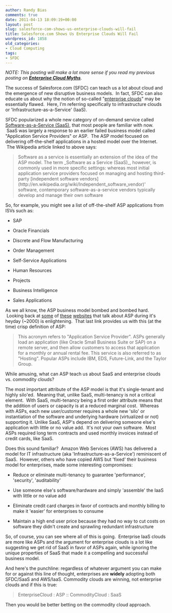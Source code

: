 ```yaml
---
author: Randy Bias
comments: true
date: 2011-04-13 18:09:19+00:00
layout: post
slug: salesforce-com-shows-us-enterprise-clouds-will-fail
title: Salesforce.com Shows Us Enterprise Clouds Will Fail
wordpress_id: 1858
old_categories:
- Cloud Computing
tags:
- SFDC
---
```


_NOTE: This posting will make a lot more sense if you read my previous posting on **[Enterprise Cloud Myths](http://cloudscaling.com/blog/cloud-computing/salesforce-com-shows-us-enterprise-clouds-will-fail)**._

The success of Salesforce.com (SFDC) can teach us a lot about cloud and the emergence of new disruptive business models.  In fact, SFDC can also educate us about why the notion of so-called "[enterprise clouds](http://cloudscaling.com/blog/cloud-computing/cloud-connect-2011-wrap-up)" may be essentially flawed.  Here, I'm referring specifically to infrastructure clouds or 'Infrastructure-as-a-Service' (IaaS).

SFDC popularized a whole new category of on-demand service called [Software-as-a-Service (SaaS)](http://en.wikipedia.org/wiki/SaaS), that most people are familiar with now.  SaaS was largely a response to an earlier failed business model called "Application Service Providers" or ASP.  The ASP model focused on delivering off-the-shelf applications in a hosted model over the Internet.  The Wikipedia article linked to above says:


<blockquote>Software as a service is essentially an extension of the idea of the ASP model. The term _Software as a Service (SaaS)_, however, is commonly used in more specific settings: whereas most initial application service providers focused on managing and hosting third-party [independent software vendors](http://en.wikipedia.org/wiki/Independent_software_vendor)' software, contemporary software-as-a-service vendors typically develop and manage their own software</blockquote>


So, for example, you might see a list of off-the-shelf ASP applications from ISVs such as:



	
  * SAP

	
  * Oracle Financials

	
  * Discrete and Flow Manufacturing

	
  * Order Management

	
  * Self-Service Applications

	
  * Human Resources

	
  * Projects

	
  * Business Intelligence

	
  * Sales Applications


As we all know, the ASP business model bombed and bombed hard.  Looking back at [some](http://news.centurylink.com/index.php?s=43&item=1735) of [these](http://www.kmworld.com/Articles/Editorial/Feature/Application-service-providers-Evolving-to-meet-market-needs-9187.aspx) [websites](http://accountingsoftwareworld.com/index.php?option=com_content&view=article&id=65&Itemid=161) that talk about ASP during it's heyday (~2000) is enlightening.  That last link provides us with this (at the time) crisp definition of ASP:


<blockquote>This acronym refers to "Application Service Provider". ASPs generally load an application (like Oracle Small Business Suite or SAP) on a remote server, and then allow customers to access that application for a monthly or annual rental fee. This service is also referred to as "Hosting". Popular ASPs include IBM, EDS, Future-Link, and the Taylor Group.</blockquote>


While amusing, what can ASP teach us about SaaS and enterprise clouds vs. commodity clouds?

The most important attribute of the ASP model is that it's single-tenant and highly silo'ed.  Meaning that, unlike SaaS, multi-tenancy is not a critical element.  With SaaS, multi-tenancy being a first order attribute means that the addition of users or capacity is at a reduced marginal cost.  Whereas with ASPs, each new user/customer requires a whole new 'silo' or instantiation of the software and underlying hardware (virtualized or not) supporting it. Unlike SaaS, ASP's depend on delivering someone else's application with little or no value add.  It's not your own software.  Most ASPs required long term contracts and used monthly invoices instead of credit cards, like SaaS.

Does this sound familiar?  Amazon Web Services (AWS) has delivered a model for IT infrastructure (aka 'Infrastructure-as-a-Service') reminiscent of SaaS.  However, others who have copied AWS but 'fixed' their business model for enterprises, made some interesting compromises:



	
  * Reduce or eliminate multi-tenancy to guarantee 'performance', 'security', 'auditability'

	
  * Use someone else's software/hardware and simply 'assemble' the IaaS with little or no value add

	
  * Eliminate credit card charges in favor of contracts and monthly billing to make it 'easier' for enterprises to consume

	
  * Maintain a high end user price because they had no way to cut costs on software they didn't create and sprawling redundant infrastructure


So, of course, you can see where all of this is going.  Enterprise IaaS clouds are more like ASPs and the argument for enterprise clouds is a lot like suggesting we get rid of SaaS in favor of ASPs again, while ignoring the unique properties of SaaS that made it a compelling and successful business model.

And here's the punchline: regardless of whatever argument you can make for or against this line of thought, enterprises are **widely** adopting both SFDC/SaaS and AWS/IaaS. Commodity clouds are winning, not enterprise clouds and if this is true:


<blockquote>EnterpriseCloud : ASP :: CommodityCloud : SaaS</blockquote>


Then you would be better betting on the commodity cloud approach.
